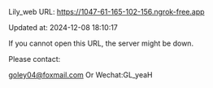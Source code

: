 Lily_web URL: https://1047-61-165-102-156.ngrok-free.app

Updated at: 2024-12-08 18:10:17

If you cannot open this URL, the server might be down.

Please contact: 

goley04@foxmail.com Or Wechat:GL_yeaH